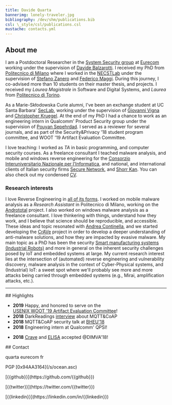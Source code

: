 ```yaml
---
title: Davide Quarta
bannerimg: lonely-traveler.jpg
bibliography: /dev/shm/publications.bib
csl: \_style/csl/publications.csl
mustache: contacts.yml
---
```


## About me

I am a Postdoctoral Researcher in the [System Security group](http://www.s3.eurecom.fr) at [Eurecom](http://www.eurecom.fr) working under the supervision of [Davide Balzarotti](http://s3.eurecom.fr/~balzarot/). I received my PhD from [Politecnico di Milano](https://www.polimi.it/) where I worked in the [NECSTLab](https://necst.it/) under the supervision of [Stefano Zanero](http://home.deib.polimi.it/zanero/) and [Federico Maggi](https://maggi.cc/). During this journey, I co-advised more than 10 students on their master thesis, and projects.
I received my *Laurea Magistrale* in Software and Digital Systems, and *Laurea* from [Politecnico di Torino](https://www.polito.it/).

As a Marie-Skłodowska Curie alumni, I've been an exchange student at UC Santa Barbara' [SecLab](https://seclab.cs.ucsb.edu/), working under the supervision of [Giovanni Vigna](https://cs.ucsb.edu/~vigna/) and [Christopher Kruegel](https://www.cs.ucsb.edu/~chris/). At the end of my PhD I had a chance to work as an engineering intern in Qualcomm' Product Security group under the supervision of [Pouyan Sepehrdad](https://scholar.google.com/citations?user=I-kR9XsAAAAJ). I served as a reviewer for several journals, and as part of the Security&amp;Privacy '18 student program committee, and WOOT '19 Artifact Evaluation Committee.

I love teaching: I worked as *TA* in basic programming, and computer security courses. As a freelance consultant I teached malware analysis, and mobile and windows reverse engineering for the [Consorzio Interuniversitario Nazionale per l'Informatica](https://www.consorzio-cini.it), and national, and international clients of Italian security firms [Secure Network](https://www.securenetwork.it), and [Shorr Kan](http://www.shorr-kan.com/). You can also check out my condensed [CV](/s/cv.pdf).

### Research interests

I love Reverse Engineering in <a href="/projects/#rom-hacking">all of its forms</a>. I worked on mobile malware analysis as a *Research Assistant* in Politecnico di Milano, working on the <a href="https://andrototal.org">Andrototal</a> project. I also worked on windows malware analysis as a freelance consultant. 
I love thinkering with things, understand how they work, and I believe that science should be reproducible, and accessible. These ideas and topic resonated with [Andrea Continella](https://conand.me/), and we started developing the <a href="projects/#crave">CrAVe</a> project in order to develop a deeper understanding of anti-malware solutions, and how they are impacted by evasive malware.
My main topic as a PhD has been the security <a href="https://robosec.org">Smart manufacturing systems (Industrial Robots)</a> and more in general on the inherent security challenges posed by IoT and embedded systems at large.
My current research interest lies at the intersection of (automated) reverse engineering and vulnerability discovery, malware analysis in the context of Cyber-Physical systems, and (Industrial) IoT: a sweet spot where we'll probably see more and more attacks being carried through embedded systems (e.g., Mirai, amplification attacks, etc.).
<hr />

<div class="pure-g">

<div class="pure-u-1-1 pure-u-md-2-3">
## Highlights

+ **2019** Happy, and honored to serve on the<br/>[USENIX WOOT '19 Artifact Evaluation Committee](https://www.usenix.org/conference/woot19/artifact-evaluation-information)!
+ **2018** DarkReadings [interview](https://www.darkreading.com/vulnerabilities---threats/new-security-woes-for-popular-iot-protocols/d/d-id/1333069) about MQTT&amp;CoAP
+ **2018** MQTT&amp;CoAP security talk at [BHEU'18](https://www.blackhat.com/eu-18/briefings/schedule/index.html#when-machines-cant-talk-security-and-privacy-issues-of-machine-to-machine-data-protocols-12722)
+ **2018** Engineering intern at Qualcomm' QPSI! <p class="fas fa-xs fa-heart"></p>
+ **2018** [Crave](/projects/#crave) and [ELISA](https://link.springer.com/chapter/10.1007/978-3-319-93411-2_16) accepted \@DIMVA'18!
<!-- + **2018** invited [talk](https://www.troopers.de/troopers18/agenda/yxzlz7/) and [panel](https://www.troopers.de/troopers18/agenda/bgsj3x/) on *robots* at Troopers'18
 + **2017** [paper](https://robosec.org) on industrial robot security accepted at IEEE S&amp;P'17-->

</div>

<div class="pure-u-1-1 pure-u-md-1-3">
## Contact
<p class="social fas fa-envelope">quarta <a class="fas fa-xs fa-at"><a> eurecom <a class="far fa-xs fa-dot-circle"></a> fr</p>
<p class="social fas fa-lock">PGP [0x94AA3164](/s/ocean.asc)</p>
<p class="social fab fa-github">[{{github}}](https://github.com/{{github}})</p>
<p class="social fab fa-twitter">[{{twitter}}](https://twitter.com/{{twitter}})</p>
<p class="social fab fa-linkedin">[{{linkedin}}](https://linkedin.com/in/{{linkedin}})</p>
</div>

</div>

